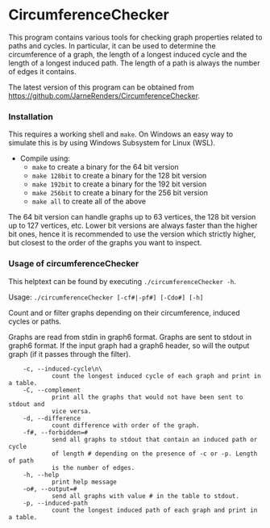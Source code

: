 # CircumferenceChecker
This program contains various tools for checking graph properties related to paths and cycles. In particular, it can be used to determine the circumference of a graph, the length of a longest induced cycle and the length of a longest induced path. The length of a path is always the number of edges it contains.

The latest version of this program can be obtained from <https://github.com/JarneRenders/CircumferenceChecker>.

### Installation

This requires a working shell and `make`. On Windows an easy way to simulate this is by using Windows Subsystem for Linux (WSL).

- Compile using: 
  * `make` to create a binary for the 64 bit version
  * `make 128bit` to create a binary for the 128 bit version
  * `make 192bit` to create a binary for the 192 bit version
  * `make 256bit` to create a binary for the 256 bit version
  * `make all` to create all of the above

The 64 bit version can handle graphs up to 63 vertices, the 128 bit version up to 127 vertices, etc.
Lower bit versions are always faster than the higher bit ones, hence it is recommended to use the version which strictly higher, but closest to the order of the graphs you want to inspect.


### Usage of circumferenceChecker

This helptext can be found by executing `./circumferenceChecker -h`.

Usage: `./circumferenceChecker [-cf#|-pf#] [-Cdo#] [-h]`

Count and or filter graphs depending on their circumference, induced cycles
or paths.

Graphs are read from stdin in graph6 format. Graphs are sent to stdout in
graph6 format. If the input graph had a graph6 header, so will the
output graph (if it passes through the filter).

```
    -c, --induced-cycle\n\
            count the longest induced cycle of each graph and print in a table.
    -C, --complement
            print all the graphs that would not have been sent to stdout and
            vice versa.
    -d, --difference
            count difference with order of the graph.
    -f#, --forbidden=#
            send all graphs to stdout that contain an induced path or cycle
            of length # depending on the presence of -c or -p. Length of path
            is the number of edges.
    -h, --help
            print help message
    -o#, --output=#
            send all graphs with value # in the table to stdout.
    -p, --induced-path
            count the longest induced path of each graph and print in a table.
```